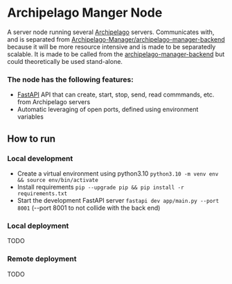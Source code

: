 # Archipelago Manger Node
A server node running several [Archipelago](https://github.com/ArchipelagoMW/Archipelago) servers.
Communicates with, and is separated from [Archipelago-Manager/archipelago-manager-backend](https://github.com/Archipelago-Manager/archipelago-manager-backend) because it will be more resource intensive and is made to be separatedly scalable.
It is made to be called from the [archipelago-manager-backend](https://github.com/Archipelago-Manager/archipelago-manager-backend) but could theoretically be used stand-alone.

### The node has the following features:
  - [FastAPI](https://github.com/fastapi/fastapi) API that can create, start, stop, send, read commmands, etc. from Archipelago servers
  - Automatic leveraging of open ports, defined using environment variables

## How to run
### Local development
  - Create a virtual environment using python3.10 `python3.10 -m venv env && source env/bin/activate`
  - Install requirements `pip --upgrade pip && pip install -r requirements.txt`
  - Start the development FastAPI server `fastapi dev app/main.py --port 8001` (--port 8001 to not collide with the back end)


### Local deployment
TODO

### Remote deployment
TODO

